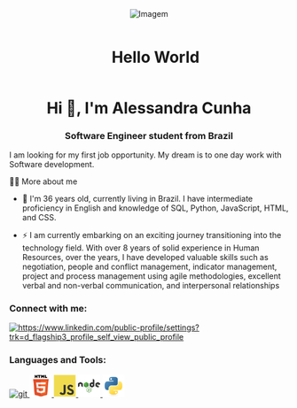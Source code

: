 <p align="center">
  <img align="center" src="https://github.com/VariableBee/VariableBee/assets/77739311/4e9f41af-6b57-49a7-b15a-74322e96b4d7" alt="Imagem">
</p>

<div id="user-content-toc">
  <ul align="center">
    <summary><h1 style="display: inline-block">Hello World</h1></summary>
</div>


<h1 align="center">Hi 👋, I'm Alessandra Cunha</h1>
<h3 align="center">Software Engineer student from Brazil </h3> 
<p>I am looking for my first job opportunity. My dream is to one day work with Software development.</p>


  <summary>👨‍💻 More about me</summary>

  - 💬 I'm 36 years old, currently living in Brazil. I have intermediate proficiency in English and knowledge of SQL, Python, JavaScript, HTML, and CSS.

  - ⚡ I am currently embarking on an exciting journey transitioning into the technology field. With over 8 years of solid experience in Human Resources, over the years, I have developed valuable skills such as negotiation, people and conflict management, indicator management, project and process management using agile methodologies, excellent verbal and non-verbal communication, and interpersonal relationships
    
<h3 align="left">Connect with me:</h3>
<p align="left">

<a href="https://linkedin.com/in/https://www.linkedin.com/public-profile/settings?trk=d_flagship3_profile_self_view_public_profile" target="blank"><img align="center" src="https://raw.githubusercontent.com/rahuldkjain/github-profile-readme-generator/master/src/images/icons/Social/linked-in-alt.svg" alt="https://www.linkedin.com/public-profile/settings?trk=d_flagship3_profile_self_view_public_profile" height="30" width="40" /></a>
</p>

<h3 align="left">Languages and Tools:</h3>
<p align="left"> <a href="https://git-scm.com/" target="_blank" rel="noreferrer"> <img src="https://www.vectorlogo.zone/logos/git-scm/git-scm-icon.svg" alt="git" width="40" height="40"/> </a> <a href="https://www.w3.org/html/" target="_blank" rel="noreferrer"> <img src="https://raw.githubusercontent.com/devicons/devicon/master/icons/html5/html5-original-wordmark.svg" alt="html5" width="40" height="40"/> </a> <a href="https://developer.mozilla.org/en-US/docs/Web/JavaScript" target="_blank" rel="noreferrer"> <img src="https://raw.githubusercontent.com/devicons/devicon/master/icons/javascript/javascript-original.svg" alt="javascript" width="40" height="40"/> </a> <a href="https://nodejs.org" target="_blank" rel="noreferrer"> <img src="https://raw.githubusercontent.com/devicons/devicon/master/icons/nodejs/nodejs-original-wordmark.svg" alt="nodejs" width="40" height="40"/> </a> <a href="https://www.python.org" target="_blank" rel="noreferrer"> <img src="https://raw.githubusercontent.com/devicons/devicon/master/icons/python/python-original.svg" alt="python" width="40" height="40"/> </a> </p>
